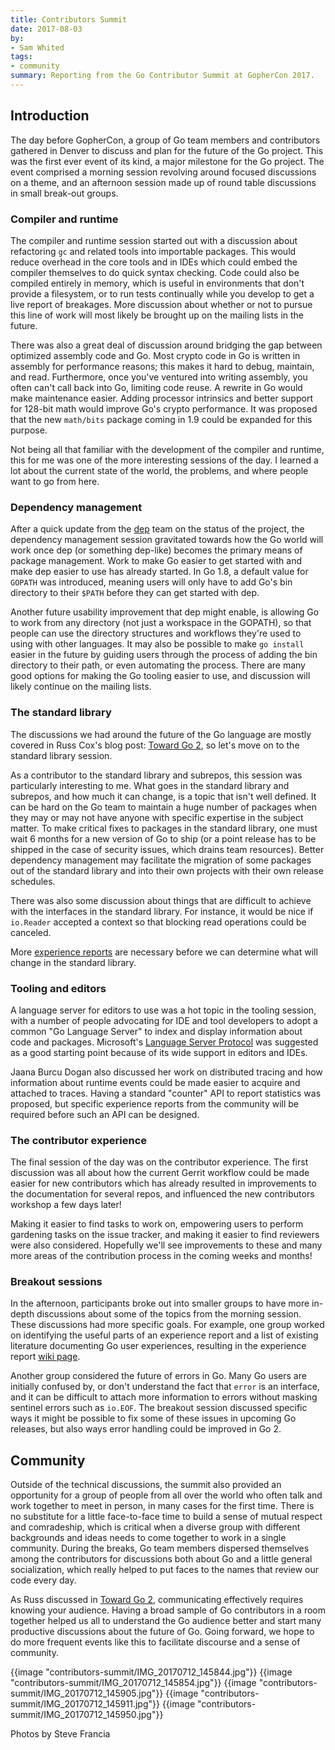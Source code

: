 ```yaml
---
title: Contributors Summit
date: 2017-08-03
by:
- Sam Whited
tags:
- community
summary: Reporting from the Go Contributor Summit at GopherCon 2017.
---
```


## Introduction

The day before GopherCon, a group of Go team members and contributors gathered
in Denver to discuss and plan for the future of the Go project.
This was the first ever event of its kind, a major milestone for the Go project.
The event comprised a morning session revolving around focused discussions on a
theme, and an afternoon session made up of round table discussions in small
break-out groups.

### Compiler and runtime

The compiler and runtime session started out with a discussion about refactoring
`gc` and related tools into importable packages.
This would reduce overhead in the core tools and in IDEs which could embed the
compiler themselves to do quick syntax checking.
Code could also be compiled entirely in memory, which is useful in environments
that don't provide a filesystem, or to run tests continually while you develop
to get a live report of breakages.
More discussion about whether or not to pursue this line of work will most
likely be brought up on the mailing lists in the future.

There was also a great deal of discussion around bridging the gap between
optimized assembly code and Go.
Most crypto code in Go is written in assembly for performance reasons; this
makes it hard to debug, maintain, and read.
Furthermore, once you've ventured into writing assembly, you often can't call
back into Go, limiting code reuse.
A rewrite in Go would make maintenance easier.
Adding processor intrinsics and better support for 128-bit math would improve
Go's crypto performance.
It was proposed that the new `math/bits` package coming in 1.9 could be expanded
for this purpose.

Not being all that familiar with the development of the compiler and runtime,
this for me was one of the more interesting sessions of the day.
I learned a lot about the current state of the world, the problems, and where
people want to go from here.

### Dependency management

After a quick update from the [dep](https://github.com/golang/dep) team on the
status of the project, the dependency management session gravitated towards how
the Go world will work once dep (or something dep-like) becomes the primary
means of package management.
Work to make Go easier to get started with and make dep easier to use has
already started.
In Go 1.8, a default value for `GOPATH` was introduced, meaning users will only
have to add Go's bin directory to their `$PATH` before they can get started
with dep.

Another future usability improvement that dep might enable, is allowing Go to
work from any directory (not just a workspace in the GOPATH), so that people can
use the directory structures and workflows they're used to using with other
languages.
It may also be possible to make `go install` easier in the future by guiding
users through the process of adding the bin directory to their path, or even
automating the process.
There are many good options for making the Go tooling easier to use, and
discussion will likely continue on the mailing lists.

### The standard library

The discussions we had around the future of the Go language are mostly covered
in Russ Cox's blog post: [Toward Go 2](https://blog.golang.org//toward-go2), so
let's move on to the standard library session.

As a contributor to the standard library and subrepos, this session was
particularly interesting to me.
What goes in the standard library and subrepos, and how much it can change, is a
topic that isn't well defined.
It can be hard on the Go team to maintain a huge number of packages when they
may or may not have anyone with specific expertise in the subject matter.
To make critical fixes to packages in the standard library, one must wait 6
months for a new version of Go to ship (or a point release has to be shipped in
the case of security issues, which drains team resources).
Better dependency management may facilitate the migration of some packages out
of the standard library and into their own projects with their own release
schedules.

There was also some discussion about things that are difficult to achieve with
the interfaces in the standard library.
For instance, it would be nice if `io.Reader` accepted a context so that
blocking read operations could be canceled.

More [experience reports](https://golang.org/wiki/experiencereports) are
necessary before we can determine what will change in the standard library.

### Tooling and editors

A language server for editors to use was a hot topic in the tooling session,
with a number of people advocating for IDE and tool developers to adopt a common
"Go Language Server" to index and display information about code and packages.
Microsoft's [Language Server Protocol](https://www.github.com/Microsoft/language-server-protocol)
was suggested as a good starting point because of its wide support in editors
and IDEs.

Jaana Burcu Dogan also discussed her work on distributed tracing and how
information about runtime events could be made easier to acquire and attached to
traces.
Having a standard "counter" API to report statistics was proposed, but specific
experience reports from the community will be required before such an API can be
designed.

### The contributor experience

The final session of the day was on the contributor experience.
The first discussion was all about how the current Gerrit workflow could be made
easier for new contributors which has already resulted in improvements to the
documentation for several repos, and influenced the new contributors workshop a
few days later!

Making it easier to find tasks to work on, empowering users to perform gardening
tasks on the issue tracker, and making it easier to find reviewers were also
considered.
Hopefully we'll see improvements to these and many more areas of the
contribution process in the coming weeks and months!

### Breakout sessions

In the afternoon, participants broke out into smaller groups to have more
in-depth discussions about some of the topics from the morning session.
These discussions had more specific goals.
For example, one group worked on identifying the useful parts of an experience
report and a list of existing literature documenting Go user experiences,
resulting in the experience report
[wiki page](https://golang.org/wiki/experiencereports).

Another group considered the future of errors in Go.
Many Go users are initially confused by, or don't understand the fact that
`error` is an interface, and it can be difficult to attach more information to
errors without masking sentinel errors such as `io.EOF`.
The breakout session discussed specific ways it might be possible to fix some of
these issues in upcoming Go releases, but also ways error handling could be
improved in Go 2.

## Community

Outside of the technical discussions, the summit also provided an opportunity
for a group of people from all over the world who often talk and work together
to meet in person, in many cases for the first time.
There is no substitute for a little face-to-face time to build a sense of mutual
respect and comradeship, which is critical when a diverse group with different
backgrounds and ideas needs to come together to work in a single community.
During the breaks, Go team members dispersed themselves among the contributors
for discussions both about Go and a little general socialization, which really
helped to put faces to the names that review our code every day.

As Russ discussed in [Toward Go 2](https://blog.golang.org//toward-go2),
communicating effectively requires knowing your audience.
Having a broad sample of Go contributors in a room together helped us all to
understand the Go audience better and start many productive discussions about
the future of Go.
Going forward, we hope to do more frequent events like this to facilitate
discourse and a sense of community.

{{image "contributors-summit/IMG_20170712_145844.jpg"}}
{{image "contributors-summit/IMG_20170712_145854.jpg"}}
{{image "contributors-summit/IMG_20170712_145905.jpg"}}
{{image "contributors-summit/IMG_20170712_145911.jpg"}}
{{image "contributors-summit/IMG_20170712_145950.jpg"}}

Photos by Steve Francia
